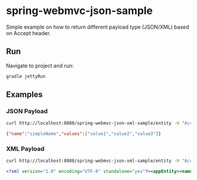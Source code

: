 spring-webmvc-json-sample
=========================

Simple example on how to return different payload type (JSON/XML) based on Accept header.

## Run
Navigate to project and run:
```bash
gradle jettyRun
```

## Examples
### JSON Payload
```bash
curl http://localhost:8080/spring-webmvc-json-xml-sample/entity -H "Accept: application/json"
```
```json
{"name":"simpleName","values":["value1","value2","value3"]}
```

### XML Payload
```bash
curl http://localhost:8080/spring-webmvc-json-xml-sample/entity -H "Accept: application/xml"
```
```xml
<?xml version="1.0" encoding="UTF-8" standalone="yes"?><appEntity><name>simpleName</name><values>value1</values><values>value2</values><values>value3</values></appEntity>
```